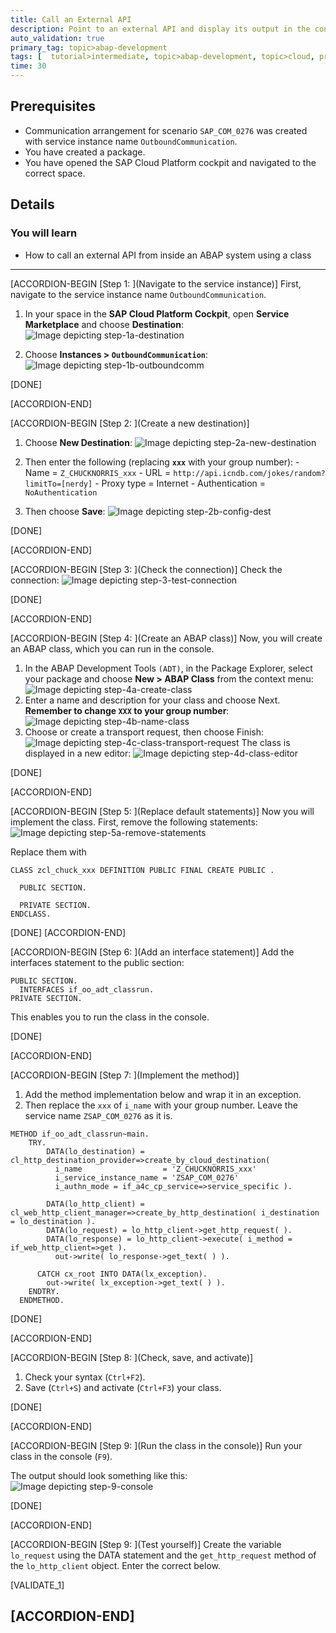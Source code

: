 ```yaml
---
title: Call an External API
description: Point to an external API and display its output in the console.
auto_validation: true
primary_tag: topic>abap-development
tags: [  tutorial>intermediate, topic>abap-development, topic>cloud, products>sap-cloud-platform ]
time: 30
---
```


## Prerequisites  
 -  Communication arrangement for scenario `SAP_COM_0276` was created with service instance name `OutboundCommunication`.
 -	You have created a package.
 -  You have opened the SAP Cloud Platform cockpit and navigated to the correct space.

## Details
### You will learn  
  - How to call an external API from inside an ABAP system using a class

---

[ACCORDION-BEGIN [Step 1: ](Navigate to the service instance)]
First, navigate to the service instance name `OutboundCommunication`.

  1.	In your space in the **SAP Cloud Platform Cockpit**, open **Service Marketplace** and choose **Destination**:
  ![Image depicting step-1a-destination](step-1a-destination.png)

  2.  Choose **Instances > `OutboundCommunication`**:
  ![Image depicting step-1b-outboundcomm](step-1b-outboundcomm.png)

[DONE]

[ACCORDION-END]

[ACCORDION-BEGIN [Step 2: ](Create a new destination)]

  1. Choose **New Destination**:
  ![Image depicting step-2a-new-destination](step-2a-new-destination.png)

  2. Then enter the following (replacing **`xxx`** with your group number):
    - Name  = `Z_CHUCKNORRIS_xxx`
    - URL = `http://api.icndb.com/jokes/random?limitTo=[nerdy]`
    - Proxy type = Internet
    - Authentication = `NoAuthentication`

  3. Then choose **Save**:
  ![Image depicting step-2b-config-dest](step-2b-config-dest.png)  

[DONE]

[ACCORDION-END]

[ACCORDION-BEGIN [Step 3: ](Check the connection)]
Check the connection:
  ![Image depicting step-3-test-connection](step-3-test-connection.png)  

[DONE]

[ACCORDION-END]

[ACCORDION-BEGIN [Step 4: ](Create an ABAP class)]
Now, you will create an ABAP class, which you can run in the console.

  1. In the ABAP Development Tools `(ADT)`, in the Package Explorer, select your package and choose **New > ABAP Class** from the context menu:
  ![Image depicting step-4a-create-class](step-4a-create-class.png)
  2. Enter a name and description for your class and choose Next. **Remember to change `XXX` to your group number**:
  ![Image depicting step-4b-name-class](step-4b-name-class.png)
  3. Choose or create a transport request, then choose Finish:   
  ![Image depicting step-4c-class-transport-request](step-4c-class-transport-request.png)
  The class is displayed in a new editor:
  ![Image depicting step-4d-class-editor](step-4d-class-editor.png)

[DONE]

[ACCORDION-END]

[ACCORDION-BEGIN [Step 5: ](Replace default statements)]
Now you will implement the class. First, remove the following statements:
![Image depicting step-5a-remove-statements](step-5a-remove-statements.png)

Replace them with

```ABAP
CLASS zcl_chuck_xxx DEFINITION PUBLIC FINAL CREATE PUBLIC .

  PUBLIC SECTION.

  PRIVATE SECTION.
ENDCLASS.
```

[DONE]
[ACCORDION-END]

[ACCORDION-BEGIN [Step 6: ](Add an interface statement)]
Add the interfaces statement to the public section:

```ABAP
PUBLIC SECTION.
  INTERFACES if_oo_adt_classrun.
PRIVATE SECTION.
```
This enables you to run the class in the console.

[DONE]

[ACCORDION-END]

[ACCORDION-BEGIN [Step 7: ](Implement the method)]
  1. Add the method implementation below and wrap it in an exception.
  2. Then replace the `xxx` of `i_name` with your group number. Leave the service name `ZSAP_COM_0276` as it is.

```ABAP
METHOD if_oo_adt_classrun~main.
    TRY.
        DATA(lo_destination) = cl_http_destination_provider=>create_by_cloud_destination(
          i_name                  = 'Z_CHUCKNORRIS_xxx'
          i_service_instance_name = 'ZSAP_COM_0276'
          i_authn_mode = if_a4c_cp_service=>service_specific ).

        DATA(lo_http_client) = cl_web_http_client_manager=>create_by_http_destination( i_destination = lo_destination ).
        DATA(lo_request) = lo_http_client->get_http_request( ).
        DATA(lo_response) = lo_http_client->execute( i_method = if_web_http_client=>get ).
          out->write( lo_response->get_text( ) ).

      CATCH cx_root INTO DATA(lx_exception).
        out->write( lx_exception->get_text( ) ).
    ENDTRY.
  ENDMETHOD.

```

[DONE]

[ACCORDION-END]

[ACCORDION-BEGIN [Step 8: ](Check, save, and activate)]
1. Check your syntax (`Ctrl+F2`).
2. Save (`Ctrl+S`) and activate (`Ctrl+F3`) your class.

[DONE]

[ACCORDION-END]

[ACCORDION-BEGIN [Step 9: ](Run the class in the console)]
Run your class in the console (`F9`).

The output should look something like this:
![Image depicting step-9-console](step-9-console.png)

[DONE]

[ACCORDION-END]

[ACCORDION-BEGIN [Step 9: ](Test yourself)]
Create the variable `lo_request` using the DATA statement and the `get_http_request` method of the `lo_http_client` object. Enter the correct below.

[VALIDATE_1]

[ACCORDION-END]
---
